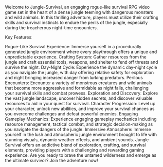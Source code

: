 Welcome to Jungle-Survival, an engaging rogue-like survival RPG video game set in the heart of a dense jungle teeming with dangerous monsters and wild animals. In this thrilling adventure, players must utilize their crafting skills and survival instincts to endure the perils of the jungle, especially during the treacherous night-time encounters.

Key Features:

Rogue-Like Survival Experience: Immerse yourself in a procedurally generated jungle environment where every playthrough offers a unique and unpredictable experience.
Crafting System: Gather resources from the jungle and craft essential tools, weapons, and shelter to fend off threats and survive the night.
Day-Night Cycle: Experience the dynamic day-night cycle as you navigate the jungle, with day offering relative safety for exploration and night bringing increased danger from lurking predators.
Perilous Encounters: Encounter a variety of monstrous creatures and wild animals that become more aggressive and formidable as night falls, challenging your survival skills and combat prowess.
Exploration and Discovery: Explore the vast jungle landscape, uncover hidden secrets, and discover valuable resources to aid in your quest for survival.
Character Progression: Level up your character, unlock new abilities, and improve your survival chances as you overcome challenges and defeat powerful enemies.
Engaging Gameplay Mechanics: Experience engaging gameplay mechanics including resource management, tactical combat, and strategic decision-making as you navigate the dangers of the jungle.
Immersive Atmosphere: Immerse yourself in the lush and atmospheric jungle environment brought to life with stunning visuals, dynamic weather effects, and ambient sounds.
Jungle-Survival offers an addictive blend of exploration, crafting, and survival elements, providing players with a challenging and rewarding gaming experience. Are you ready to brave the untamed wilderness and emerge as the ultimate survivor? Join the adventure now!
